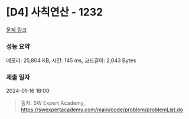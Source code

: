 # [D4] 사칙연산 - 1232 

[문제 링크](https://swexpertacademy.com/main/code/problem/problemDetail.do?contestProbId=AV141J8KAIcCFAYD) 

### 성능 요약

메모리: 25,804 KB, 시간: 145 ms, 코드길이: 2,043 Bytes

### 제출 일자

2024-01-16 18:00



> 출처: SW Expert Academy, https://swexpertacademy.com/main/code/problem/problemList.do